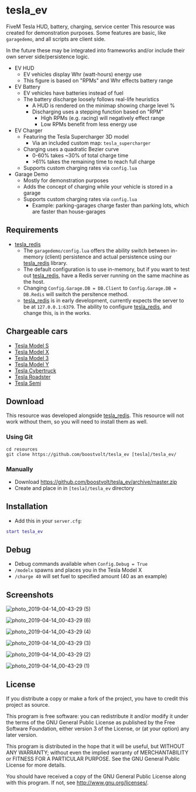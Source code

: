 # tesla_ev

FiveM Tesla HUD, battery, charging, service center
This resource was created for demonstration purposes. Some features are basic, like `garagedemo`, and all scripts are client side.

In the future these may be integrated into frameworks and/or include their own server side/persistence logic.

- EV HUD
    - EV vehicles display Whr (watt-hours) energy use
    - This figure is based on "RPMs" and Whr effects battery range
- EV Battery
    - EV vehicles have batteries instead of fuel
    - The battery discharge loosely follows real-life heuristics
        - A HUD is rendered on the minimap showing charge level %
        - Discharging uses a stepping function based on "RPM"
            - High RPMs (e.g. racing) will negatively effect range
            - Low RPMs benefit from less energy use
- EV Charger
    - Featuring the Tesla Supercharger 3D model
        - Via an included custom map: `tesla_supercharger`
    - Charging uses a quadratic Bezier curve
        - 0-60% takes ~30% of total charge time
        - &gt;61% takes the remaining time to reach full charge
    - Supports custom charging rates via `config.lua`
- Garage Demo
    - Mostly for demonstration purposes
    - Adds the concept of charging while your vehicle is stored in a garage
    - Supports custom charging rates via `config.lua`
        - Example: parking-garages charge faster than parking lots, which are faster than house-garages

## Requirements

 - [tesla_redis](https://github.com/Boostvolt/tesla_redis)
    - The `garagedemo/config.lua` offers the ability switch between in-memory (client) persistence and actual persistence using our [tesla_redis](https://github.com/Boostvolt/tesla_redis) library.
    - The default configuration is to use in-memory, but if you want to test out [tesla_redis](https://github.com/Boostvolt/tesla_redis), have a Redis server running on the same machine as the host.
    - Changing `Config.Garage.DB = DB.Client` to `Config.Garage.DB = DB.Redis` will switch the persitence method.
    - [tesla_redis](https://github.com/Boostvolt/tesla_redis) is in early development, currently expects the server to be at `127.0.0.1:6379`. The ability to configure [tesla_redis](https://github.com/Boostvolt/tesla_redis), and change this, is in the works. 
    
## Chargeable cars
- [Tesla Model S](https://github.com/boostvolt/tesla_models)
- [Tesla Model X](https://github.com/boostvolt/tesla_modelx)
- [Tesla Model 3](https://github.com/boostvolt/tesla_model3)
- [Tesla Model Y](https://github.com/boostvolt/tesla_model3)
- [Tesla Cybertruck](https://github.com/boostvolt/tesla_cybertruck)
- [Tesla Roadster](https://github.com/boostvolt/tesla_roadster)
- [Tesla Semi](https://github.com/boostvolt/tesla_semi)

## Download

This resource was developed alongside [tesla_redis](https://github.com/Boostvolt/tesla_redis). This resource will not work without them, so you will need to install them as well.

### Using Git
```
cd resources
git clone https://github.com/boostvolt/tesla_ev [tesla]/tesla_ev/
```

### Manually
- Download https://github.com/boostvolt/tesla_ev/archive/master.zip
- Create and place in in `[tesla]/tesla_ev` directory

## Installation
- Add this in your `server.cfg`:

```lua
start tesla_ev
```

## Debug
- Debug commands available when `Config.Debug = True`
- `/modelx` spawns and places you in the Tesla Model X
- `/charge 40` will set fuel to specified amount (40 as an example)

## Screenshots

![photo_2019-04-14_00-43-29 (5)](https://user-images.githubusercontent.com/79330/56089919-310eed80-5e4f-11e9-9fd1-fa0eb3027122.jpg)

![photo_2019-04-14_00-43-29 (6)](https://user-images.githubusercontent.com/79330/56089925-3a985580-5e4f-11e9-9ff3-eb9430e0fbaf.jpg)

![photo_2019-04-14_00-43-29 (4)](https://user-images.githubusercontent.com/79330/56089926-3f5d0980-5e4f-11e9-8809-cf90160ba203.jpg)

![photo_2019-04-14_00-43-29 (3)](https://user-images.githubusercontent.com/79330/56089928-41bf6380-5e4f-11e9-95c1-5727de1d4326.jpg)

![photo_2019-04-14_00-43-29 (2)](https://user-images.githubusercontent.com/79330/56089930-4552ea80-5e4f-11e9-8ac3-8dbdf466dc5a.jpg)

![photo_2019-04-14_00-43-29 (1)](https://user-images.githubusercontent.com/79330/56089931-47b54480-5e4f-11e9-9bdf-5183bf6a9ec6.jpg)

## License

If you distribute a copy or make a fork of the project, you have to credit this project as source.

This program is free software: you can redistribute it and/or modify it under the terms of the GNU General Public License as published by the Free Software Foundation, either version 3 of the License, or (at your option) any later version.

This program is distributed in the hope that it will be useful, but WITHOUT ANY WARRANTY; without even the implied warranty of MERCHANTABILITY or FITNESS FOR A PARTICULAR PURPOSE.  See the GNU General Public License for more details.

You should have received a copy of the GNU General Public License along with this program.  If not, see http://www.gnu.org/licenses/.
